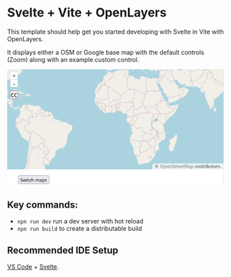 # Svelte + Vite + OpenLayers

This template should help get you started developing with Svelte in Vite with OpenLayers.

It displays either a OSM or Google base map with the default controls (Zoom) along with an example custom control.

![](img/Screenshot_20230908_175523.png)

## Key commands:

* `npn run dev` run a dev server with hot reload
* `npn run build` to create a distributable build

## Recommended IDE Setup

[VS Code](https://code.visualstudio.com/) + [Svelte](https://marketplace.visualstudio.com/items?itemName=svelte.svelte-vscode).
